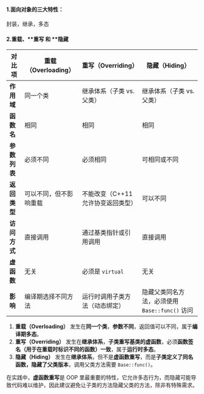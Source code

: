 #### 1.面向对象的三大特性：

封装，继承，多态

#### 2.**重载**、**重写 和 **隐藏

| 对比项       | 重载（Overloading）    | 重写（Overriding）                 | 隐藏（Hiding）                                 |
| ------------ | ---------------------- | ---------------------------------- | ---------------------------------------------- |
| **作用域**   | 同一个类               | 继承体系（子类 vs. 父类）          | 继承体系（子类 vs. 父类）                      |
| **函数名**   | 相同                   | 相同                               | 相同                                           |
| **参数列表** | 必须不同               | 必须相同                           | 可相同或不同                                   |
| **返回类型** | 可以不同，但不影响重载 | 不能改变（C++11 允许协变返回类型） | 可以不同                                       |
| **访问方式** | 直接调用               | 通过基类指针或引用调用             | 直接调用                                       |
| **虚函数**   | 无关                   | 必须是 `virtual`                   | 无关                                           |
| **影响**     | 编译期选择不同方法     | 运行时调用子类方法（动态绑定）     | 隐藏父类同名方法，必须使用 `Base::func()` 访问 |

1. **重载（Overloading）** 发生在**同一个类**，**参数不同**，返回值可以不同，属于**编译期多态**。
2. **重写（Overriding）** 发生在**继承体系**，**子类重写基类的虚函数**，必须**函数签名（用于在重载时标识不同的函数）一致**，属于**运行时多态**。
3. **隐藏（Hiding）** 发生在**继承体系**，但不是**虚函数重写**，而是**子类定义了同名函数，隐藏了父类版本**，调用父类方法需要 `Base::func()`。

在实践中，**虚函数重写**是 OOP 里最重要的特性，它允许多态行为，而隐藏可能导致代码难以维护，因此建议避免让子类的方法隐藏父类的方法，除非有特殊需求。